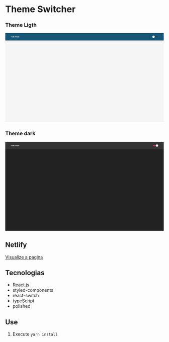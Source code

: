 # Theme Switcher

### Theme Ligth
![](assets/img/ligth.png)

### Theme dark
![](assets/img/dark.png)

## Netlify
[Visualize a pagina ](https://tender-tesla-52561e.netlify.app/)

## Tecnologias
- React.js
- styled-components
- react-switch
- typeScript
- polished

## Use

1. Execute `yarn install`